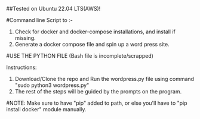 ##Tested on Ubuntu 22.04 LTS(AWS)!

#Command line Script to :-
1. Check for docker and docker-compose installations, and install if missing.
2. Generate a docker compose file and spin up a word press site.

#USE THE PYTHON FILE (Bash file is incomplete/scrapped)

Instructions:

1. Download/Clone the repo and Run the wordpress.py file using command "sudo python3 wordpress.py"
2. The rest of the steps will be guided by the prompts on the program.

#NOTE: Make sure to have "pip" added to path, or else you'll have to "pip install docker" module manually.
